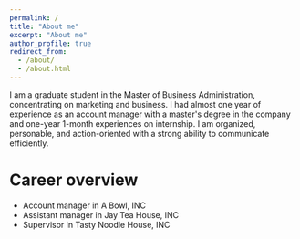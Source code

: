 ```yaml
---
permalink: /
title: "About me"
excerpt: "About me"
author_profile: true
redirect_from: 
  - /about/
  - /about.html
---
```


I am a graduate student in the Master of Business Administration, concentrating on marketing and business. I had almost one year of experience as an account manager with a master's degree in the company and one-year 1-month experiences on internship. I am organized, personable, and action-oriented with a strong ability to communicate efficiently.


Career overview
======
* Account manager in A Bowl, INC
* Assistant manager in Jay Tea House, INC
* Supervisor in Tasty Noodle House, INC
